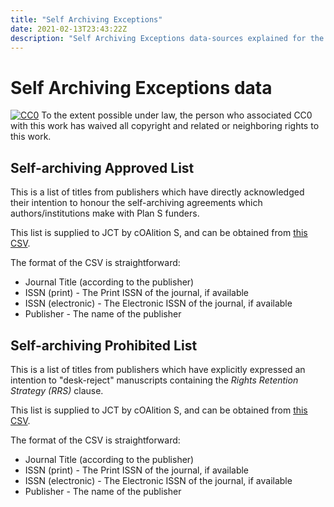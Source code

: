 ```yaml
---
title: "Self Archiving Exceptions"
date: 2021-02-13T23:43:22Z
description: "Self Archiving Exceptions data-sources explained for the Journal Checker Tool: Plan S Compliance Validator."
---
```


# Self Archiving Exceptions data

<p xmlns:dct="http://purl.org/dc/terms/">
  <a rel="license"
     href="http://creativecommons.org/publicdomain/zero/1.0/"><img src="https://licensebuttons.net/p/zero/1.0/88x31.png" style="border-style: none;" alt="CC0" /></a> To the extent possible under law, <span rel="dct:publisher" resource="[_:publisher]">the person who associated CC0</span> with this work has waived all copyright and related or neighboring rights to this work.
</p>

## Self-archiving Approved List
This is a list of titles from publishers which have directly acknowledged their intention to honour the self-archiving agreements which authors/institutions make with Plan S funders.

This list is supplied to JCT by cOAlition S, and can be obtained from [this CSV](https://docs.google.com/spreadsheets/d/e/2PACX-1vQXYjTvrKA3zTXPJDtO3MMj8zGISaQ-0p6d-CDSxJM0iv5DQ1BQ1S7JNy7BAiUw3K4MUE-zG8MbiL4R/pub?gid=0&single=true&output=csv).

The format of the CSV is straightforward:

* Journal Title	(according to the publisher)
* ISSN (print) - The Print ISSN of the journal, if available
* ISSN (electronic) - The Electronic ISSN of the journal, if available
* Publisher - The name of the publisher

## Self-archiving Prohibited List
This is a list of titles from publishers which have explicitly expressed an intention to "desk-reject" manuscripts containing the _Rights Retention Strategy (RRS)_ clause.

This list is supplied to JCT by cOAlition S, and can be obtained from [this CSV](https://docs.google.com/spreadsheets/d/e/2PACX-1vQ0EEMZTikcQZV28BiCL4huv-r0RnHiDrU08j3W1fyERNasoJYuAZek5G3oQH1TUKmf_X-yC5SiHaBM/pub?gid=0&single=true&output=csv).

The format of the CSV is straightforward:

* Journal Title	(according to the publisher)
* ISSN (print) - The Print ISSN of the journal, if available
* ISSN (electronic) - The Electronic ISSN of the journal, if available
* Publisher - The name of the publisher

